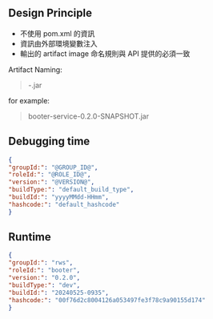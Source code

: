

## Design Principle

- 不使用 pom.xml 的資訊
- 資訊由外部環境變數注入
- 輸出的 artifact image 命名規則與 API 提供的必須一致


Artifact Naming:

> <artifactId>-<version>.jar

for example:

> booter-service-0.2.0-SNAPSHOT.jar


## Debugging time

```json
{
"groupId:": "@GROUP_ID@",
"roleId:": "@ROLE_ID@",
"version:": "@VERSION@",
"buildType:": "default_build_type",
"buildId:": "yyyyMMdd-HHmm",
"hashcode:": "default_hashcode"
}
```


## Runtime

```json
{
"groupId:": "rws",
"roleId:": "booter",
"version:": "0.2.0",
"buildType:": "dev",
"buildId:": "20240525-0935",
"hashcode:": "00f76d2c8004126a053497fe3f78c9a90155d174"
}
```
